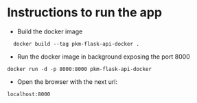 # Instructions to run the app

- Build the docker image

```
  docker build --tag pkm-flask-api-docker .
```

- Run the docker image in background exposing the port 8000

```
docker run -d -p 8000:8000 pkm-flask-api-docker
```

- Open the browser with the next url:

```
localhost:8000
```
